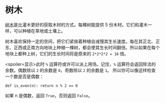 # 树木
[树木](objects/tree)是比灌木更好的获取木材的方式。每棵树能提供 5 份木材。它们和灌木一样，可以种植在草地或土壤上。

树木喜欢保持一定的空间，把它们紧挨着种植会减慢其生长速度。每在其正北、正东、正西或正南方向地块上种植一棵树，都会使其生长时间翻倍。所以如果在每个地块上都种上树，它们的生长时间将是原来的 `2*2*2*2 = 16` 倍。

<spoiler=显示>此时 `%` 运算符或许可以派上用场。记住，`%` 运算符会返回除法的余数。偶数除以 `2` 的余数是 `0`，奇数除以 `2` 的余数是 `1`。
所以你可以像这样检查一个数是否是偶数：

`def is_even(n):
	return n % 2 == 0`

如果 n 是偶数，返回 `True`，否则返回 `False`。
</spoiler>